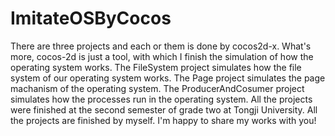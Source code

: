 # ImitateOSByCocos
There are three projects and each or them is done by cocos2d-x. What's more, cocos-2d is just a tool, with which I finish the simulation 
of how the operating system works.
The FileSystem project simulates how the file system of our operating system works.
The Page project simulates the page machanism of the operating system.
The ProducerAndCosumer project simulates how the processes run in the operating system.
All the projects were finished at the second semester of grade two at Tongji University.
All the projects are finished by myself.
I'm happy to share my works with you!
